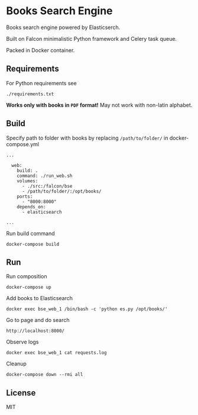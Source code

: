Books Search Engine
===================

Books search engine powered by Elasticserch.

Built on Falcon minimalistic Python framework and Celery task queue.

Packed in Docker container.

Requirements
------------

For Python requirements see

```
./requirements.txt
```

**Works only with books in `PDF` format!** May not work with non-latin alphabet. 

Build
-----

Specify path to folder with books by replacing `/path/to/folder/` in docker-compose.yml

```
...

  web:
    build: .
    command: ./run_web.sh
    volumes:
      - ./src:/falcon/bse
      - /path/to/folder/:/opt/books/
    ports:
      - "8000:8000"
    depends_on:
      - elasticsearch

...
```
Run build command

```
docker-compose build
```

Run
---

Run composition

```
docker-compose up
```

Add books to Elasticsearch

```
docker exec bse_web_1 /bin/bash -c 'python es.py /opt/books/'
```

Go to page and do search

```
http://localhost:8000/
```

Observe logs

```
docker exec bse_web_1 cat requests.log
```

Cleanup

```
docker-compose down --rmi all
```

License
-------

MIT